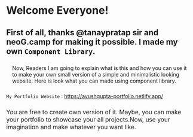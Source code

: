 # Welcome Everyone!

## First of all, thanks @tanaypratap sir and neoG.camp for making it possible. I made my own `Component Library`.



<p style="margin:1.5rem 1rem">Now, Readers I am going to explain what is this and how you can use it to make your own small version of a simple and minimalistic looking website. Here is look what you can made using component library.</p> 

`My Portfolio Website` : https://ayushgupta-portfolio.netlify.app/

<p style="margin:1.5rem 0; font-size:medium">You are free to create own version of it. Maybe, you can make your portfolio to showcase your all projects.Now, use your imagination and make whatever you want like. </p>

